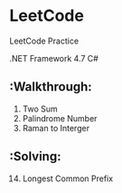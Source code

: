 # LeetCode
LeetCode Practice 

.NET Framework 4.7
C#

## :Walkthrough: ##

1. Two Sum
9. Palindrome Number
13. Raman to Interger

## :Solving: ##
14. Longest Common Prefix
